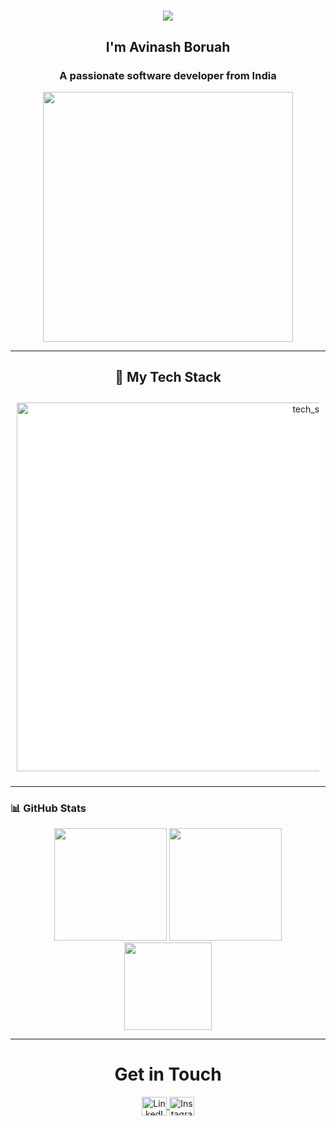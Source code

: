 <h1 align="center" style="font-family: 'Segoe UI', Tahoma, Geneva, Verdana, sans-serif;">
  <img src="https://readme-typing-svg.herokuapp.com?font=Fira+Code&size=30&duration=2500&pause=1000&color=00BFFF&center=true&vCenter=true&width=450&lines=Hey,+what's+up%3F;Welcome+to+my+profile" />
</h1>
<h2 align="center">I'm Avinash Boruah </h1>
<h3 align="center">A passionate software developer from India</h3>

<p align="center">
  <img src="https://i.pinimg.com/originals/f0/f0/d9/f0f0d932d6e39c7af5aa305cbd8da735.gif" width="400" />
</p>

---

<h2 align="center">🚀 My Tech Stack</h2>

<div align="center"  style="background-color:white; padding:10px; border-radius:10px;">

<img width="1004" height="590" alt="tech_stack_overview" src="https://github.com/user-attachments/assets/44fe43ff-9ca6-4842-9f4a-e41883cba731" />


</div>



---



### 📊 **GitHub Stats**
<div align="center">
  <img src="https://github-readme-stats.vercel.app/api?username=Avinash55o&show_icons=true&theme=tokyonight&hide_border=true" height="180" />
  <img src="https://github-readme-streak-stats.herokuapp.com/?user=Avinash55o&theme=tokyonight&hide_border=true" height="180" />
</div>

<div align="center">
  <img src="https://github-readme-stats.vercel.app/api/top-langs/?username=Avinash55o&layout=compact&theme=tokyonight&hide_border=true" height="140" />
</div>

---

<h1 align="center">Get in Touch</h1>
<p align="center">
  <a href="https://linkedin.com/in/avinash-boruah-7a4380250">
    <img align="center" src="https://raw.githubusercontent.com/rahuldkjain/github-profile-readme-generator/master/src/images/icons/Social/linked-in-alt.svg" alt="LinkedIn" height="30" width="40" />
  </a>
  <a href="https://instagram.com/avinash55o">
    <img align="center" src="https://raw.githubusercontent.com/rahuldkjain/github-profile-readme-generator/master/src/images/icons/Social/instagram.svg" alt="Instagram" height="30" width="40" />
  </a>
</p>

